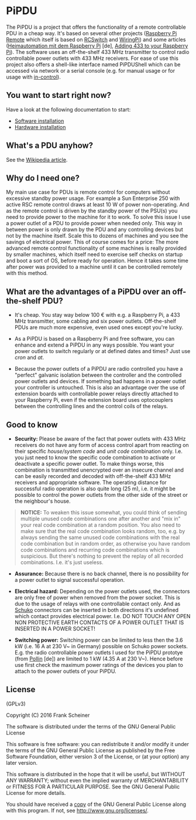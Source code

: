 # PiPDU #

The PiPDU is a project that offers the functionality of a remote controllable PDU in a cheap way. It's based on several other projects ([Raspberry Pi Remote] which itself is based on [RCSwitch] and [WiringPi]) and some articles ([Heimautomation mit dem Raspberry Pi] \[de\], [Adding 433 to your Raspberry Pi]). The software uses an off-the-shelf 433 MHz transmitter to control radio controllable power outlets with 433 MHz receivers. For ease of use this project also offers a shell-like interface named PiPDUShell which can be accessed via network or a serial console (e.g. for manual usage or for usage with [in-control]).

[Raspberry Pi Remote]: https://github.com/xkonni/raspberry-remote
[RCSwitch]: https://github.com/sui77/rc-switch
[WiringPi]: http://wiringpi.com/
[in-control]: https://github.com/the-machine-hall/in-control

[Heimautomation mit dem Raspberry Pi]: http://www.raspberry-pi-geek.de/Magazin/2014/05/Heimautomation-mit-dem-Raspberry-Pi
[Adding 433 to your Raspberry Pi]: http://shop.ninjablocks.com/blogs/how-to/7506204-adding-433-to-your-raspberry-pi

## You want to start right now? ##

Have a look at the following documentation to start:

* [Software installation](share/doc/pipdu/software-installation.md)
* [Hardware installation](share/doc/pipdu/hardware-installation.md)

## What's a PDU anyhow? ##

See the [Wikipedia article].

[Wikipedia article]: https://en.wikipedia.org/wiki/Power_distribution_unit

## Why do I need one? ##

My main use case for PDUs is remote control for computers without excessive standby power usage. For example a Sun Enterprise 250 with active RSC remote control draws at least 10 W of power non-operating. And as the remote control is driven by the standby power of the PSU(s) you need to provide power to the machine for it to work. To solve this issue I use a power outlet of a PDU to provide power when needed only. This way in between power is only drawn by the PDU and any controlling devices but not by the machine itself. Scale this to dozens of machines and you see the savings of electrical power. This of course comes for a price: The more advanced remote control functionality of some machines is really provided by smaller machines, which itself need to exercise self checks on startup and boot a sort of OS, before ready for operation. Hence it takes some time after power was provided to a machine until it can be controlled remotely with this method.

## What are the advantages of a PiPDU over an off-the-shelf PDU? ##

* It's cheap. You stay way below 100 € with e.g. a Raspberry Pi, a 433 MHz transmitter, some cabling and six power outlets. Off-the-shelf PDUs are much more expensive, even used ones except you're lucky.

* As a PiPDU is based on a Raspberry Pi and free software, you can enhance and extend a PiPDU in any ways possible. You want your power outlets to switch regularly or at defined dates and times? Just use _cron_ and _at_.

* Because the power outlets of a PiPDU are radio controlled you have a "perfect" galvanic isolation between the controller and the controlled power outlets and devices. If something bad happens in a power outlet your controller is untouched. This is also an advantage over the use of extension boards with controllable power relays directly attached to your Raspberry Pi, even if the extension board uses optocouplers between the controlling lines and the control coils of the relays.

## Good to know ##

* **Security:** Please be aware of the fact that power outlets with 433 MHz receivers do not have any form of access control apart from reacting on their specific _house/system code_ and _unit code_ combination only. I.e. you just need to know the specific code combination to activate or deactivate a specific power outlet. To make things worse, this combination is transmitted unencrypted over an insecure channel and can be easily recorded and decoded with off-the-shelf 433 MHz receivers and appropriate software. The operating distance for successful radio operation is also quite long (25 m), i.e. it might be possible to control the power outlets from the other side of the street or the neighbour's house.
> **NOTICE:** To weaken this issue somewhat, you could think of sending multiple unused code combinations one after another and "mix in" your real code combination at a random position. You also need to make sure that the real code combination looks random, too, e.g. by always sending the same unused code combinations with the real code combination but in random order, as otherwise you have random code combinations and recurring code combinations which is suspicious. But there's nothing to prevent the replay of all recorded combinations. I.e. it's just useless.

* **Assurance:** Because there is no back channel, there is no possibility for a power outlet to signal successful operation.

* **Electrical hazard:** Depending on the power outlets used, the connectors are only free of power when removed from the power socket. This is due to the usage of relays with one controllable contact only. And as [Schuko] connectors can be inserted in both directions it's undefined which contact provides electrical power. I.e. DO NOT TOUCH ANY OPEN NON PROTECTIVE EARTH CONTACTS OF A POWER OUTLET THAT IS INSERTED IN A POWER SOCKET!

* **Switching power:** Switching power can be limited to less then the 3.6 kW (i.e. 16 A at 230 V~ in Germany) possible on Schuko power sockets. E.g. the radio controllable power outlets I used for the PiPDU prototye (from [Pollin] \[de\]) are limited to 1 kW (4.35 A at 230 V~). Hence before use first check the maximum power ratings of the devices you plan to attach to the power outlets of your PiPDU.

[Schuko]: https://en.wikipedia.org/wiki/Schuko
[Pollin]: http://www.pollin.de/shop/dt/MzMzOTQ0OTk-/Haustechnik_Sicherheitstechnik/Hausautomation/Funksteckdosen/Funksteckdosen_Set_mit_3_Steckdosen.html

## License ##

(GPLv3)

Copyright (C) 2016 Frank Scheiner

The software is distributed under the terms of the GNU General Public License

This software is free software: you can redistribute it and/or modify
it under the terms of the GNU General Public License as published by
the Free Software Foundation, either version 3 of the License, or
(at your option) any later version.

This software is distributed in the hope that it will be useful,
but WITHOUT ANY WARRANTY; without even the implied warranty of
MERCHANTABILITY or FITNESS FOR A PARTICULAR PURPOSE.  See the
GNU General Public License for more details.

You should have received a [copy] of the GNU General Public License
along with this program.  If not, see <http://www.gnu.org/licenses/>.

[copy]: /COPYING

